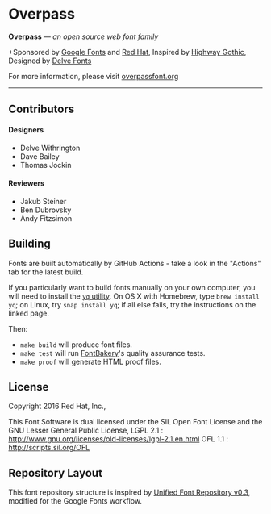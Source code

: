 # Overpass
**Overpass** — _an open source web font family_

+Sponsored by [Google Fonts](https://fonts.google.com) and [Red Hat](http://www.redhat.com), Inspired by [Highway Gothic](http://en.wikipedia.org/wiki/Highway_Gothic), Designed by [Delve Fonts](http://www.delvefonts.com)

        

For more information, please visit  [overpassfont.org](http://overpassfont.org  "overpassfont.org")



---
## Contributors

#### Designers
* Delve Withrington
* Dave Bailey
* Thomas Jockin

#### Reviewers
* Jakub Steiner
* Ben Dubrovsky
* Andy Fitzsimon


## Building

Fonts are built automatically by GitHub Actions - take a look in the "Actions" tab for the latest build.

If you particularly want to build fonts manually on your own computer, you will need to install the [`yq` utility](https://github.com/mikefarah/yq). On OS X with Homebrew, type `brew install yq`; on Linux, try `snap install yq`; if all else fails, try the instructions on the linked page.

Then:

* `make build` will produce font files.
* `make test` will run [FontBakery](https://github.com/googlefonts/fontbakery)'s quality assurance tests.
* `make proof` will generate HTML proof files.

## License

Copyright 2016 Red Hat, Inc.,

This Font Software is dual licensed under the SIL Open Font License and the GNU Lesser General Public License,
LGPL 2.1 : http://www.gnu.org/licenses/old-licenses/lgpl-2.1.en.html
OFL  1.1  : http://scripts.sil.org/OFL


## Repository Layout

This font repository structure is inspired by [Unified Font Repository v0.3](https://github.com/unified-font-repository/Unified-Font-Repository), modified for the Google Fonts workflow.